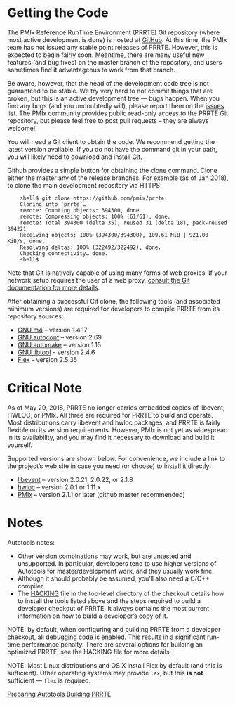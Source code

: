 
Getting the Code
================

The PMIx Reference RunTime Environment (PRRTE) Git repository (where most
active development is done) is hosted at
[GitHub](https://github.com/pmix/prrte). At this time, the PMIx team has not
issued any stable point releases of PRRTE. However, this is expected to begin
fairly soon. Meantime, there are many useful new features (and bug fixes) on
the master branch of the repository, and users sometimes find it advantageous
to work from that branch.

Be aware, however, that the head of the development code tree is not guaranteed
to be stable. We try very hard to not commit things that are broken, but this
is an active development tree — bugs happen. When you find any bugs (and you
undoubtedly will), please report them on the
[issues](https://github.com/pmix/prrte/issues) list. The PMIx community
provides public read-only access to the PRRTE Git repository, but please feel
free to post pull requests – they are always welcome!

You will need a Git client to obtain the code. We recommend getting the latest
version available. If you do not have the command git in your path, you will
likely need to download and install [Git](http://git-scm.org/).

Github provides a simple button for obtaining the clone command. Clone either
the master any of the release branches. For example (as of Jan 2018), to clone
the main development repository via HTTPS:

```
    shell$ git clone https://github.com/pmix/prrte
    Cloning into ‘prrte’…
    remote: Counting objects: 394300, done.
    remote: Compressing objects: 100% (61/61), done.
    remote: Total 394300 (delta 35), reused 31 (delta 18), pack-reused 394221
    Receiving objects: 100% (394300/394300), 109.61 MiB | 921.00 KiB/s, done.
    Resolving deltas: 100% (322492/322492), done.
    Checking connectivity… done.
    shell$
```

Note that Git is natively capable of using many forms of web proxies. If your
network setup requires the user of a web proxy, [consult the Git documentation
for more details](http://git-scm.com/).

After obtaining a successful Git clone, the following tools (and associated
minimum versions) are required for developers to compile PRRTE from its
repository sources:

 - [GNU m4](ftp://ftp.gnu.org/gnu/m4) – version 1.4.17
 - [GNU autoconf](ftp://ftp.gnu.org/gnu/autoconf) – version 2.69
 - [GNU automake](ftp://ftp.gnu.org/gnu/automake) – version 1.15
 - [GNU libtool](ftp://ftp.gnu.org/gnu/libtool) – version 2.4.6
 - [Flex](ftp://ftp.gnu.org/non-gnu/flex) – version 2.5.35



Critical Note
=============

As of May 29, 2018, PRRTE no longer carries embedded copies of libevent, HWLOC,
or PMIx. All three are required for PRRTE to build and operate. Most
distributions carry libevent and hwloc packages, and PRRTE is fairly flexible
on its version requirements. However, PMIx is not yet as widespread in its
availability, and you may find it necessary to download and build it yourself.

Supported versions are shown below. For convenience, we include a link to the project’s web site in case you need (or choose) to install it directly:

 - [libevent](https://https//libevent.org) – version 2.0.21, 2.0.22, or 2.1.8
 - [hwloc](https://www.open-mpi.org/projects/hwloc/) – version 2.0.1 or 1.11.x
 - [PMIx](https://github.com/pmix/pmix/) – version 2.1.1 or later (github
   master recommended)

Notes
=====

Autotools notes:

 - Other version combinations may work, but are untested and unsupported. In
   particular, developers tend to use higher versions of Autotools for
   master/development work, and they usually work fine.
 - Although it should probably be assumed, you’ll also need a C/C++ compiler.
 - The [HACKING](https://github.com/pmix/prrte/blob/master/HACKING) file in the
   top-level directory of the checkout details how to install the tools listed
   above and the steps required to build a developer checkout of PRRTE. It
   always contains the most current information on how to build a developer’s
   copy of it.

NOTE: by default, when configuring and building PRRTE from a developer
checkout, all debugging code is enabled. This results in a significant run-time
performance penalty. There are several options for building an optimized PRRTE;
see the HACKING file for more details.

NOTE: Most Linux distributions and OS X install Flex by default (and this is
sufficient). Other operating systems may provide `lex`, but this **is not**
sufficient — `flex` is required.

[Preparing Autotools](/code/building-autotools.md)
[Building PRRTE](/code/building-the-pmix-reference-server.md)

